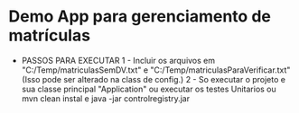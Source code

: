 
# Demo App para gerenciamento de matrículas

* PASSOS PARA EXECUTAR
	1 - Incluir os arquivos em "C:/Temp/matriculasSemDV.txt" e "C:/Temp/matriculasParaVerificar.txt"
		(Isso pode ser alterado na class de config.)
	2 - So executar o projeto e sua classe principal "Application"
		ou executar os testes Unitarios
		ou mvn clean instal e java -jar controlregistry.jar